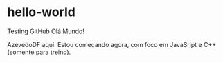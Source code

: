 # hello-world
Testing GitHub
Olá Mundo!

AzevedoDF aqui. Estou começando agora, com foco em JavaSript e C++ (somente para treino).
